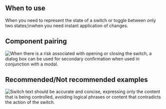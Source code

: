 ## When to use

When you need to represent the state of a switch or toggle between only two states;\nwhen you need instant application of changes.

## Component pairing

![When there is a risk associated with opening or closing the switch, a dialog box can be used for secondary confirmation when used in conjunction with a modal.](01)

## Recommended/Not recommended examples

![Switch text should be accurate and concise, expressing only the content that is being controlled, avoiding logical phrases or content that contradicts the action of the switch.](02-en)
